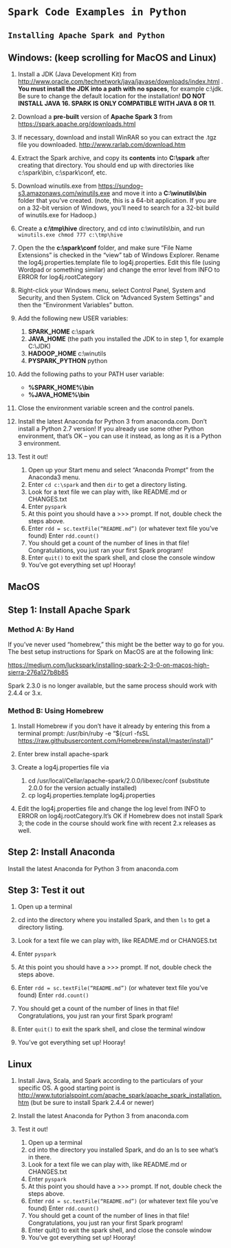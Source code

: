 # **`Spark Code Examples in Python`**

## **`Installing Apache Spark and Python`**

## **Windows**: (keep scrolling for MacOS and Linux)

1. Install a JDK (Java Development Kit) from <http://www.oracle.com/technetwork/java/javase/downloads/index.html> . **You must install the JDK into a path with no spaces**, for example c:\jdk. Be sure to change the default location for the installation! **DO NOT INSTALL JAVA 16. SPARK IS ONLY COMPATIBLE WITH JAVA 8 OR 11**.

2. Download a **pre-built** version of **Apache Spark 3** from <https://spark.apache.org/downloads.html>

3. If necessary, download and install WinRAR so you can extract the .tgz file you downloaded. <http://www.rarlab.com/download.htm>

4. Extract the Spark archive, and copy its **contents** into **C:\spark** after creating that directory. You should end up with directories like c:\spark\bin, c:\spark\conf, etc.

5. Download winutils.exe from <https://sundog–s3.amazonaws.com/winutils.exe> and move it into a **C:\winutils\bin** folder that you’ve created. (note, this is a 64-bit application. If you are on a 32-bit version of Windows, you’ll need to search for a 32-bit build of winutils.exe for Hadoop.)

6. Create a **c:\tmp\hive** directory, and cd into c:\winutils\bin, and run `winutils.exe chmod 777 c:\tmp\hive`

7. Open the the **c:\spark\conf** folder, and make sure “File Name Extensions” is checked in the “view” tab of Windows Explorer. Rename the log4j.properties.template file to log4j.properties. Edit this file (using Wordpad or something similar) and change the error level from INFO to ERROR for log4j.rootCategory

8. Right-click your Windows menu, select Control Panel, System and Security, and then System. Click on “Advanced System Settings” and then the “Environment Variables” button.

9. Add the following new USER variables:

   1. **SPARK_HOME** c:\spark
   2. **JAVA_HOME** (the path you installed the JDK to in step 1, for example C:\JDK)
   3. **HADOOP_HOME** c:\winutils
   4. **PYSPARK_PYTHON** python

10. Add the following paths to your PATH user variable:

    - **%SPARK_HOME%\bin**
    - **%JAVA_HOME%\bin**

11. Close the environment variable screen and the control panels.

12. Install the latest Anaconda for Python 3 from anaconda.com. Don’t install a Python 2.7 version! If you already use some other Python environment, that’s OK – you can use it instead, as long as it is a Python 3 environment.
13. Test it out!
    1. Open up your Start menu and select “Anaconda Prompt” from the Anaconda3 menu.
    2. Enter `cd c:\spark` and then `dir` to get a directory listing.
    3. Look for a text file we can play with, like README.md or CHANGES.txt
    4. Enter `pyspark`
    5. At this point you should have a >>> prompt. If not, double check the steps above.
    6. Enter `rdd = sc.textFile(“README.md”)` (or whatever text file you’ve found) Enter `rdd.count()`
    7. You should get a count of the number of lines in that file! Congratulations, you just ran your first Spark program!
    8. Enter `quit()` to exit the spark shell, and close the console window
    9. You’ve got everything set up! Hooray!

## **MacOS**

## Step 1: Install Apache Spark

### Method A: By Hand

If you’ve never used “homebrew,” this might be the better way to go for you. The best setup instructions for Spark on MacOS are at the following link:

<https://medium.com/luckspark/installing-spark-2-3-0-on-macos-high-sierra-276a127b8b85>

Spark 2.3.0 is no longer available, but the same process should work with 2.4.4 or 3.x.

### Method B: Using Homebrew

1. Install Homebrew if you don’t have it already by entering this from a terminal prompt: /usr/bin/ruby -e “$(curl -fsSL <https://raw.githubusercontent.com/Homebrew/install/master/install>)”

2. Enter brew install apache-spark

3. Create a log4j.properties file via

   1. cd /usr/local/Cellar/apache-spark/2.0.0/libexec/conf (substitute 2.0.0 for the version actually installed)
   2. cp log4j.properties.template log4j.properties

4. Edit the log4j.properties file and change the log level from INFO to ERROR on log4j.rootCategory.It’s OK if Homebrew does not install Spark 3; the code in the course should work fine with recent 2.x releases as well.

## Step 2: Install Anaconda

Install the latest Anaconda for Python 3 from anaconda.com

## Step 3: Test it out

1. Open up a terminal

2. cd into the directory where you installed Spark, and then `ls` to get a directory listing.

3. Look for a text file we can play with, like README.md or CHANGES.txt

4. Enter `pyspark`

5. At this point you should have a >>> prompt. If not, double check the steps above.

6. Enter `rdd = sc.textFile(“README.md”)` (or whatever text file you’ve found) Enter `rdd.count()`

7. You should get a count of the number of lines in that file! Congratulations, you just ran your first Spark program!

8. Enter `quit()` to exit the spark shell, and close the terminal window

9. You’ve got everything set up! Hooray!

## **Linux**

1. Install Java, Scala, and Spark according to the particulars of your specific OS. A good starting point is <http://www.tutorialspoint.com/apache_spark/apache_spark_installation.htm> (but be sure to install Spark 2.4.4 or newer)

2. Install the latest Anaconda for Python 3 from anaconda.com

3. Test it out!
   1. Open up a terminal
   2. cd into the directory you installed Spark, and do an ls to see what’s in there.
   3. Look for a text file we can play with, like README.md or CHANGES.txt
   4. Enter `pyspark`
   5. At this point you should have a >>> prompt. If not, double check the steps above.
   6. Enter `rdd = sc.textFile(“README.md”)` (or whatever text file you’ve found) Enter `rdd.count()`
   7. You should get a count of the number of lines in that file! Congratulations, you just ran your first Spark program!
   8. Enter quit() to exit the spark shell, and close the console window
   9. You’ve got everything set up! Hooray!
